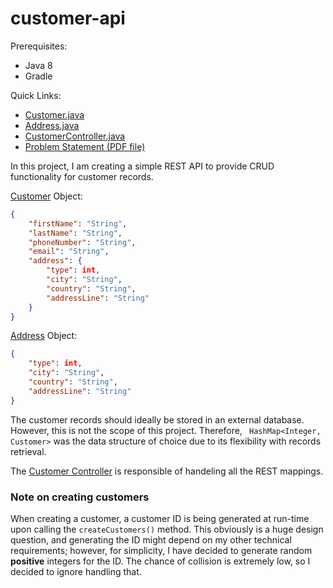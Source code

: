 # customer-api

Prerequisites:
- Java 8
- Gradle

Quick Links:

- [Customer.java](src/main/java/com/kavlad/customerapi/Customer.java)
- [Address.java](src/main/java/com/kavlad/customerapi/Address.java)
- [CustomerController.java](src/main/java/com/kavlad/customerapi/CustomerController.java)
- [Problem Statement (PDF file)](java-test.pdf)

In this project, I am creating a simple REST API to provide CRUD functionality for customer records.

[Customer](src/main/java/com/kavlad/customerapi/Customer.java) Object:
```json
{
    "firstName": "String",
    "lastName": "String",
    "phoneNumber": "String",
    "email": "String",
    "address": {
        "type": int,
        "city": "String",
        "country": "String",
        "addressLine": "String"
    }
}
```

[Address](src/main/java/com/kavlad/customerapi/Address.java) Object:

```json
{
    "type": int,
    "city": "String",
    "country": "String",
    "addressLine": "String"
}
```

The customer records should ideally be stored in an external database. However, this is not the scope of this project. Therefore, ``` HashMap<Integer, Customer>``` was the data structure of choice due to its flexibility with records retrieval.

The [Customer Controller](src/main/java/com/kavlad/customerapi/CustomerController.java) is responsible of handeling all the REST mappings.

### Note on creating customers
When creating a customer, a customer ID is being generated at run-time upon calling the ```createCustomers()``` method. This obviously is a huge design question, and generating the ID might depend on my other technical requirements; however, for simplicity, I have decided to generate random **positive** integers for the ID. The chance of collision is extremely low, so I decided to ignore handling that.